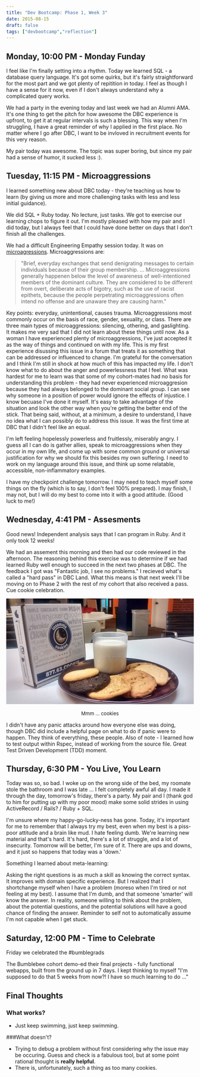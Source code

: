 ```yaml
---
title: "Dev Bootcamp: Phase 1, Week 3"
date: 2015-08-15
draft: false
tags: ["devbootcamp","reflection"]
---
```


## Monday, 10:00 PM - Monday Funday
I feel like I'm finally setting into a rhythm. Today we learned SQL - a database query language. It's got some quirks, but it's fairly straightforward for the most part and we got plenty of repitition in today. I feel as though I have a sense for it now, even if I don't always understand why a complicated query works.

We had a party in the evening today and last week we had an Alumni AMA. It's one thing to get the pitch for how awesome the DBC experience is upfront, to get it at regular intervals is such a blessing. This way when I'm struggling, I have a great reminder of why I applied in the first place. No matter where I go after DBC, I want to be invloved in recruitment events for this very reason.

My pair today was awesome. The topic was super boring, but since my pair had a sense of humor, it sucked less :).

## Tuesday, 11:15 PM - Microaggressions
I learned something new about DBC today - they're teaching us how to learn (by giving us more and more challenging tasks with less and less initial guidance).

We did SQL + Ruby today. No lecture, just tasks. We got to exercise our learning chops to figure it out. I'm mostly pleased with how my pair and I did today, but I always feel that I could have done better on days that I don't finish all the challenges.

We had a difficult Engineering Empathy session today. It was on [microagressions](https://en.wikipedia.org/wiki/Microaggression_theory). Microaggressions are:

> "Brief, everyday exchanges that send denigrating messages to certain individuals because of their group membership. ... Microaggressions generally happenen below the level of awareness of well-intentioned members of the dominant culture. They are considered to be different from overt, deliberate acts of bigotry, such as the use of racist epithets, because the people perpetrating microaggressions often intend no offense and are unaware they are causing harm."

Key points: everyday, unintentional, causes trauma. Microaggressions most commonly occur on the basis of race, gender, sexuality, or class. There are three main types of microaggressions: silencing, othering, and gaslighting. It makes me very sad that I did not learn about these things until now. As a woman I have experienced plenty of microaggressions, I've just accepted it as the way of things and continued on with my life. This is my first experience disussing this issue in a forum that treats it as something that can be addressed or influenced to change. I'm grateful for the conversation and I think I'm still in shock at how much of this has impacted my life.
I don't know what to do about the anger and powerlessness that I feel. What was hardest for me to learn was that some of my cohort-mates had no basis for understanding this problem - they had never experienced microaggresion because they had always belonged to the dominant social group. I can see why someone in a position of power would ignore the effects of injustice. I know becuase I've done it myself. It's easy to take advantage of the situation and look the other way when you're getting the better end of the stick. That being said, without, at a minimum, a desire to understand, I have no idea what I can possibly do to address this issue. It was the first time at DBC that I didn't feel like an equal.

I'm left feeling hopelessly powerless and fruitlessly, miserably angry. I guess all I can do is gather allies, speak to microaggressions when they occur in my own life, and come up with some common ground or universal justification for why we should fix this besides my own suffering. I need to work on my language around this issue, and think up some relatable, accessible, non-inflammatory examples.

I have my checkpoint challenge tomorrow. I may need to teach myself some things on the fly (which is to say, I don't feel 100% prepared). I may finish, I may not, but I will do my best to come into it with a good attitude. (Good luck to me!)

## Wednesday, 4:41 PM - Assesments
Good news! Independent analysis says that I can program in Ruby. And it only took 12 weeks!

We had an assement this morning and then had our code reviewed in the afternoon. The reasoning behind this exercise was to determine if we had learned Ruby well enough to succeed in the next two phases at DBC. The feedback I got was "Fantastic job, I see no problems." I recieved what's called a "hard pass" in DBC Land. What this means is that next week I'll be moving on to Phase 2 with the rest of my cohort that also received a pass. Cue cookie celebration.

![Insomnia Cookies](/img/cookies.png)
<p style="text-align: center; font-size: small;">
  Mmm ... cookies
</p>

I didn't have any panic attacks around how everyone else was doing, though DBC did include a helpful page on what to do if panic were to happen. They think of everything, these people. Also of note - I learned how to test output within Rspec, instead of working from the source file. Great Test Driven Development (TDD) moment.

## Thursday, 6:30 PM - You Live, You Learn
Today was so, so bad. I woke up on the wrong side of the bed, my roomate stole the bathroom and I was late ... I felt completely awful all day. I made it through the day, tomorrow's friday, there's a party. My pair and I (thank god to him for putting up with my poor mood) make some solid strides in using ActiveRecord / Rails? / Ruby + SQL.

I'm unsure where my happy-go-lucky-ness has gone. Today, it's important for me to remember that I always try my best, even when my best is a piss-poor attitude and a brain like mud. I hate feeling dumb. We're learning new material and that's hard. It's hard, there's a lot of struggle, and a lot of insecurity. Tomorrow will be better, I'm sure of it. There are ups and downs, and it just so happens that today was a 'down.'

Something I learned about meta-learning:

Asking the right questions is as much a skill as knowing the correct syntax. It improves with domain specific experience. But I realized that I shortchange myself when I have a problem (moreso when I'm tired or not feeling at my best). I assume that I'm dumb, and that someone 'smarter' will know the answer. In reality, someone willing to think about the problem, about the potential questions, and the potential solutions will have a good chance of finding the answer. Reminder to self not to automatically assume I'm not capable when I get stuck.

## Saturday, 12:00 PM - Time to Celebrate
Friday we celebrated the #bumblegrads

The Bumblebee cohort demo-ed their final projects - fully functional webapps, built from the ground up in 7 days. I kept thinking to myself "I'm supposed to do that 5 weeks from now?! I have so much learning to do ..."

## Final Thoughts
### What works?
- Just keep swimming, just keep swimming.

###What doesn't?
- Trying to debug a problem without first considering why the issue may be occuring. Guess and check is a fabulous tool, but at some point rational thought is **really helpful**.
- There is, unfortunately, such a thing as too many cookies.